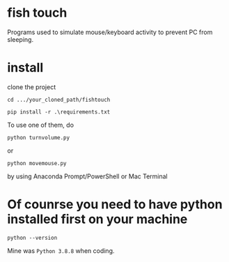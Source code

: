 # fish touch

Programs used to simulate mouse/keyboard activity to prevent PC from sleeping. 

# install

clone the project

```
cd .../your_cloned_path/fishtouch

pip install -r .\requirements.txt
```

To use one of them, do

`python turnvolume.py`

or 

`python movemouse.py`

by using Anaconda Prompt/PowerShell or Mac Terminal

# Of counrse you need to have python installed first on your machine

```
python --version
```

Mine was `Python 3.8.8` when coding. 